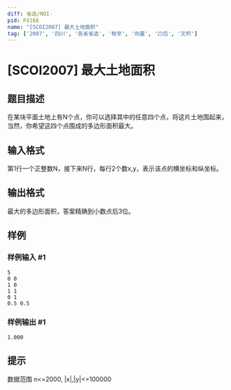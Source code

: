 ```yaml
---
diff: 省选/NOI-
pid: P4166
name: "[SCOI2007] 最大土地面积"
tag: ['2007', '四川', '各省省选', '枚举', '向量', '凸包', '叉积']
---
```

# [SCOI2007] 最大土地面积
## 题目描述

在某块平面土地上有N个点，你可以选择其中的任意四个点，将这片土地围起来，当然，你希望这四个点围成的多边形面积最大。

## 输入格式

第1行一个正整数N，接下来N行，每行2个数x,y，表示该点的横坐标和纵坐标。

## 输出格式

最大的多边形面积，答案精确到小数点后3位。

## 样例

### 样例输入 #1
```
5
0 0
1 0
1 1
0 1
0.5 0.5
```
### 样例输出 #1
```
1.000
```
## 提示

数据范围 n<=2000, |x|,|y|<=100000

